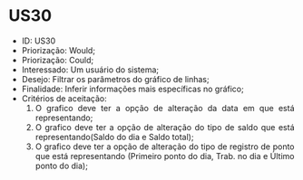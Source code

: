 # US30

<ul>
<li> ID: US30</li>
<li>Priorização: Would;</li>
<li>Priorização: Could;</li>
<li>Interessado: Um usuário do sistema;</li>
<li>Desejo: Filtrar os parâmetros do gráfico de linhas;</li>
<li>Finalidade: Inferir informações mais específicas no gráfico;</li>
<li align="justify"> Critérios de aceitação:
    <ol>
    <li> O grafico deve ter a opção de alteração da data em que está representando; </li>
    <li> O grafico deve ter a opção de alteração do tipo de saldo que está representando(Saldo do dia e Saldo total); </li>
    <li> O grafico deve ter a opção de alteração do tipo de registro de ponto que está representando (Primeiro ponto do dia, Trab. no dia e Último ponto do dia); </li>
    </ol>
</ul>